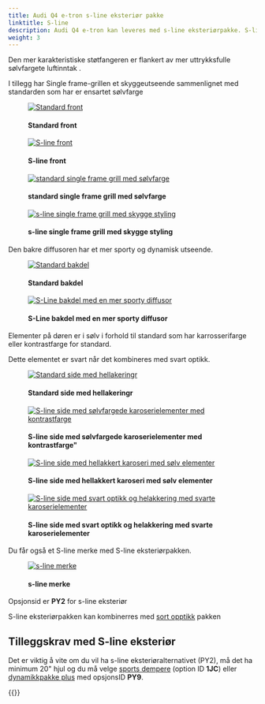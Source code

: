 ```yaml
---
title: Audi Q4 e-tron s-line eksteriør pakke
linktitle: S-line
description: Audi Q4 e-tron kan leveres med s-line eksteriørpakke. S-line eksteriørpakken inneholder ekstra styling elementer. 
weight: 3
---
```

<!-- markdownlint-disable MD033 -->
Den mer karakteristiske støtfangeren er flankert av mer uttrykksfulle sølvfargete luftinntak .

I tillegg har Single frame-grillen et skyggeutseende sammenlignet med standarden som har er ensartet sølvfarge

<figure>
    <a href="https://media.electrichasgoneaudi.net/multimedia/models/q4-e-tron/exterior/s-line/standard-front.jpg">
        <img src="https://media.electrichasgoneaudi.net/multimedia/models/q4-e-tron/exterior/s-line/standard-fronts.jpg"
        class="img-fluid" alt="Standard front" title="Standard front">
    </a>
    <figcaption><h4>Standard front</h4></figcaption>
</figure>

<figure>
    <a href="https://media.electrichasgoneaudi.net/multimedia/models/q4-e-tron/exterior/s-line/s-line-front.jpg">
        <img src="https://media.electrichasgoneaudi.net/multimedia/models/q4-e-tron/exterior/s-line/s-line-fronts.jpg"
        class="img-fluid" alt="S-line front" title="S-line front">
    </a>
    <figcaption><h4>S-line front</h4></figcaption>
</figure>

<figure>
    <a href="https://media.electrichasgoneaudi.net/multimedia/models/q4-e-tron/exterior/s-line/standard-singleframe.jpg">
        <img src="https://media.electrichasgoneaudi.net/multimedia/models/q4-e-tron/exterior/s-line/standard-singleframe.jpg"
        class="img-fluid" alt="standard single frame grill med sølvfarge" title="standard single frame grill med sølvfarge">
    </a>
    <figcaption><h4>standard single frame grill med sølvfarge</h4></figcaption>
</figure>

<figure>
    <a href="https://media.electrichasgoneaudi.net/multimedia/models/q4-e-tron/exterior/s-line/s-line-singleframe.jpg">
        <img src="https://media.electrichasgoneaudi.net/multimedia/models/q4-e-tron/exterior/s-line/s-line-singleframes.jpg"
        class="img-fluid" alt="s-line single frame grill med skygge styling" title="s-line single frame grill med skygge styling">
    </a>
    <figcaption><h4>s-line single frame grill med skygge styling</h4></figcaption>
</figure>

Den bakre diffusoren har et mer sporty og dynamisk utseende.

<figure>
    <a href="https://media.electrichasgoneaudi.net/multimedia/models/q4-e-tron/exterior/s-line/standard-diffusor.jpg">
        <img src="https://media.electrichasgoneaudi.net/multimedia/models/q4-e-tron/exterior/s-line/standard-diffusors.jpg"
        class="img-fluid" alt="Standard bakdel" title="Standard bakdel">
    </a>
    <figcaption><h4>Standard bakdel</h4></figcaption>
</figure>

<figure>
    <a href="https://media.electrichasgoneaudi.net/multimedia/models/q4-e-tron/exterior/s-line/s-line-diffusor.jpg">
        <img src="https://media.electrichasgoneaudi.net/multimedia/models/q4-e-tron/exterior/s-line/s-line-diffusors.jpg"
        class="img-fluid" alt="S-Line bakdel med en mer sporty diffusor" title="S-Line bakdel med en mer sporty diffusor">
    </a>
    <figcaption><h4>S-Line bakdel med en mer sporty diffusor</h4></figcaption>
</figure>

Elementer på døren er i sølv i forhold til standard som har karrosserifarge eller kontrastfarge for standard.

Dette elementet er svart når det kombineres med svart optikk.

<figure>
    <a href="https://media.electrichasgoneaudi.net/multimedia/models/q4-e-tron/exterior/s-line/standard-side.jpg">
        <img src="https://media.electrichasgoneaudi.net/multimedia/models/q4-e-tron/exterior/s-line/standard-sides.jpg"
        class="img-fluid" alt="Standard side med hellakeringr" title="Standard side med hellakeringr">
    </a>
    <figcaption><h4>Standard side med hellakeringr</h4></figcaption>
</figure>

<figure>
    <a href="https://media.electrichasgoneaudi.net/multimedia/models/q4-e-tron/exterior/s-line/s-line-side.jpg">
        <img src="https://media.electrichasgoneaudi.net/multimedia/models/q4-e-tron/exterior/s-line/s-line-sides.jpg"
        class="img-fluid" alt="S-line side med sølvfargede karoserielementer med kontrastfarge"" title="S-line side med sølvfargede karoserielementer med kontrastfarge"">
    </a>
    <figcaption><h4>S-line side med sølvfargede karoserielementer med kontrastfarge"</h4></figcaption>
</figure>

<figure>
    <a href="https://media.electrichasgoneaudi.net/multimedia/models/q4-e-tron/exterior/s-line/s-line-side-fullbody.jpg">
        <img src="https://media.electrichasgoneaudi.net/multimedia/models/q4-e-tron/exterior/s-line/s-line-side-fullbodys.jpg"
        class="img-fluid" alt="S-line side med hellakkert karoseri med sølv elementer" title="S-line side med hellakkert karoseri med sølv elementer">
    </a>
    <figcaption><h4>S-line side med hellakkert karoseri med sølv elementer</h4></figcaption>
</figure>

<figure>
    <a href="https://media.electrichasgoneaudi.net/multimedia/models/q4-e-tron/exterior/s-line/s-line-side-fullbody-blackoptics.jpg">
        <img src="https://media.electrichasgoneaudi.net/multimedia/models/q4-e-tron/exterior/s-line/s-line-side-fullbody-blackopticss.jpg"
        class="img-fluid" alt="S-line side med svart optikk og helakkering med svarte karoserielementer" title="S-line side med svart optikk og helakkering med svarte karoserielementer">
    </a>
    <figcaption><h4>S-line side med svart optikk og helakkering med svarte karoserielementer</h4></figcaption>
</figure>

Du får også et S-line merke med S-line eksteriørpakken.

<figure>
    <a href="https://media.electrichasgoneaudi.net/multimedia/models/q4-e-tron/exterior/s-line/s-line-badge.jpg">
        <img src="https://media.electrichasgoneaudi.net/multimedia/models/q4-e-tron/exterior/s-line/s-line-badges.jpg"
        class="img-fluid" alt="s-line merke" title="s-line merke">
    </a>
    <figcaption><h4>s-line merke</h4></figcaption>
</figure>

Opsjonsid er **PY2** for s-line eksteriør

S-line eksteriørpakken kan kombinerres med [sort opptikk](/models/q4-e-tron/exterior/optics) pakken

## Tilleggskrav med S-line eksteriør


Det er viktig å vite om du vil ha s-line eksteriøralternativet (PY2), må det ha minimum 20" hjul og
du må velge  [sports dempere](/models/q4-e-tron/drivetrain/suspension/) (option ID **1JC**) eller [dynamikkpakke plus](/models/q4-e-tron/drivetrain/suspension/#dynamic-package-plus-option-py9) med opsjonsID **PY9**.


{{<children description="true" />}}

